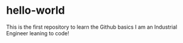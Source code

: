 # hello-world
This is the first repository to learn the Github basics
I am an Industrial Engineer leaning to code!
